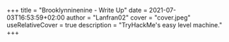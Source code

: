 +++
title = "Brooklynninenine - Write Up"
date = 2021-07-03T16:53:59+02:00
author = "Lanfran02"
cover = "cover.jpeg"
useRelativeCover = true
description = "TryHackMe's easy level machine."
+++